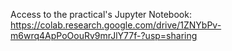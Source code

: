 Access to the practical's Jupyter Notebook: https://colab.research.google.com/drive/1ZNYbPv-m6wrq4ApPoOouRv9mrJlY77f-?usp=sharing
